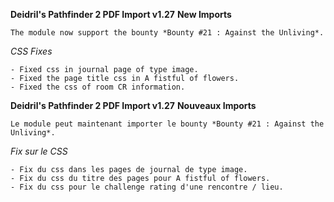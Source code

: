 **Deidril's Pathfinder 2 PDF Import v1.27**
**New Imports**
```
The module now support the bounty *Bounty #21 : Against the Unliving*.
```


*CSS Fixes*
```
- Fixed css in journal page of type image.
- Fixed the page title css in A fistful of flowers.
- Fixed the css of room CR information.
```


**Deidril's Pathfinder 2 PDF Import v1.27**
**Nouveaux Imports**
```
Le module peut maintenant importer le bounty *Bounty #21 : Against the Unliving*.
```

*Fix sur le CSS*
```
- Fix du css dans les pages de journal de type image.
- Fix du css du titre des pages pour A fistful of flowers.
- Fix du css pour le challenge rating d'une rencontre / lieu.
```